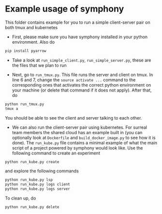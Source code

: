 # Example usage of symphony
This folder contains example for you to run a simple client-server pair on both tmux and kubernetes

* First, please make sure you have symphony installed in your python environment. Also do 
```bash
pip install pyarrow
```

* Take a look at `run_simple_client.py`, `run_simple_server.py`, these are the files that we plan to run

* Next, go to `run_tmux.py`. This file runs the server and client on tmux. In line 6 and 7, change the `source activate ...` command to the corresponding ones that activates the correct python environment on your machine (or delete that command if it does not apply). After that, do
```bash
python run_tmux.py
tmux a
```
You should be able to see the client and server talking to each other.

* We can also run the client-server pair using kubernetes. For surreal team members the shared cloud has an example built in (you can optionally look at `Dockerfile` and `build_docker_image.py` to see how it is done). The `run_kube.py` file contains a minimal example of what the main script of a project powered by symphony would look like. Use the following command to create an experiment
```bash
python run_kube.py create
```
and explore the following commands
```bash
python run_kube.py lsp
python run_kube.py logs client
python run_kube.py logs server
```
To clean up, do
```bash
python run_kube.py delete
```